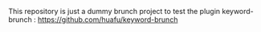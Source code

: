 This repository is just a dummy brunch project to test the plugin keyword-brunch : https://github.com/huafu/keyword-brunch